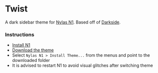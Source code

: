# Twist
A dark sidebar theme for [Nylas N1](https://nylas.com/n1). Based off of [Darkside](https://github.com/jamiewilson/darkside).

### Instructions
- [Install N1](https://www.nylas.com/n1)
- [Download the theme](https://github.com/ttimsmith/airtek/releases)
- Select `Nylas N1 > Install Theme...` from the menus and point to the downloaded folder
- It is advised to restart N1 to avoid visual glitches after switching theme
